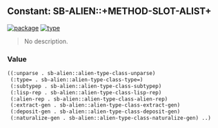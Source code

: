 ## Constant: SB-ALIEN::+METHOD-SLOT-ALIST+
[![package](https://img.shields.io/badge/Package-SB--ALIEN-5f9ea0.svg?style=social&colorA=999999)](../) [![type](https://img.shields.io/badge/Type-Constant-5f9ea0.svg?style=social&colorA=999999)](../#constant) 

> No description.

### Value
```cl
((:unparse . sb-alien::alien-type-class-unparse)
 (:type= . sb-alien::alien-type-class-type=)
 (:subtypep . sb-alien::alien-type-class-subtypep)
 (:lisp-rep . sb-alien::alien-type-class-lisp-rep)
 (:alien-rep . sb-alien::alien-type-class-alien-rep)
 (:extract-gen . sb-alien::alien-type-class-extract-gen)
 (:deposit-gen . sb-alien::alien-type-class-deposit-gen)
 (:naturalize-gen . sb-alien::alien-type-class-naturalize-gen) ..)
```

